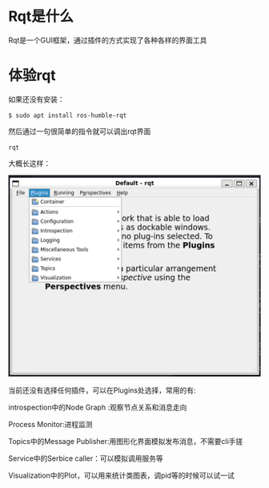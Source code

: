 # Rqt是什么

Rqt是一个GUI框架，通过插件的方式实现了各种各样的界面工具

# 体验rqt

如果还没有安装：

```
$ sudo apt install ros-humble-rqt
```

然后通过一句很简单的指令就可以调出rqt界面

```
rqt
```

大概长这样：

![1706226541380](image/RQT/1706226541380.png)

当前还没有选择任何插件，可以在Plugins处选择，常用的有:

introspection中的Node Graph :观察节点关系和消息走向

Process Monitor:进程监测

Topics中的Message Publisher:用图形化界面模拟发布消息，不需要cli手搓

Service中的Serbice caller：可以模拟调用服务等

Visualization中的Plot，可以用来统计类图表，调pid等的时候可以试一试
